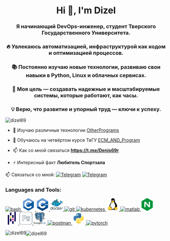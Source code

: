 <h1 align="center">Hi 👋, I'm Dizel</h1>
<h3 align="center">Я начинающий DevOps-инженер, студент Тверского Государственного Университета.</h3>
<h3 align="center">🔥 Увлекаюсь автоматизацией, инфраструктурой как кодом и оптимизацией процессов.</h3>
<h3 align="center">📚 Постоянно изучаю новые технологии, развиваю свои навыки в Python, Linux и облачных сервисах. </h3>
<h3 align="center">🎯 Моя цель — создавать надежные и масштабируемые системы, которые работают, как часы. </h3>
<h3 align="center">💡 Верю, что развитие и упорный труд — ключи к успеху.</h3>

<p align="left"> <img src="https://komarev.com/ghpvc/?username=dizel69&label=Profile%20views&color=0e75b6&style=flat" alt="dizel69" /> </p>

- 🔭 Изучаю различные технологии [OtherPrograms](https://github.com/Dizel69/OtherPrograms)

- 🤝 Обучаюсь на четвёртом курсе ТвГУ [ECM_AND_Program](https://github.com/Dizel69/ECM_AND_Program)

- 📫 Как со мной связаться **https://t.me/Denis69r**

- ⚡ Интересный факт **Любитель Спортзала**

📫 Связаться со мной: 
[![Telegram](https://img.shields.io/badge/Telegram-2CA5E0?style=for-the-badge&logo=telegram&logoColor=white)](https://t.me/Denis69r)
[![Telegram](https://img.shields.io/badge/вконтакте-%232E87FB.svg?&style=for-the-badge&logo=vk&logoColor=white)](https://vk.com/dizel69l) </h3>
<p align="left">
</p>

<h3 align="left">Languages and Tools:</h3>
<p align="left"> <a href="https://www.gnu.org/software/bash/" target="_blank" rel="noreferrer"> <img src="https://www.vectorlogo.zone/logos/gnu_bash/gnu_bash-icon.svg" alt="bash" width="40" height="40"/> </a> <a href="https://www.cprogramming.com/" target="_blank" rel="noreferrer"> <img src="https://raw.githubusercontent.com/devicons/devicon/master/icons/c/c-original.svg" alt="c" width="40" height="40"/> </a> <a href="https://www.w3schools.com/cpp/" target="_blank" rel="noreferrer"> <img src="https://raw.githubusercontent.com/devicons/devicon/master/icons/cplusplus/cplusplus-original.svg" alt="cplusplus" width="40" height="40"/> </a> <a href="https://www.docker.com/" target="_blank" rel="noreferrer"> <img src="https://raw.githubusercontent.com/devicons/devicon/master/icons/docker/docker-original-wordmark.svg" alt="docker" width="40" height="40"/> </a> <a href="https://git-scm.com/" target="_blank" rel="noreferrer"> <img src="https://www.vectorlogo.zone/logos/git-scm/git-scm-icon.svg" alt="git" width="40" height="40"/> </a> <a href="https://kubernetes.io" target="_blank" rel="noreferrer"> <img src="https://www.vectorlogo.zone/logos/kubernetes/kubernetes-icon.svg" alt="kubernetes" width="40" height="40"/> </a> <a href="https://www.linux.org/" target="_blank" rel="noreferrer"> <img src="https://raw.githubusercontent.com/devicons/devicon/master/icons/linux/linux-original.svg" alt="linux" width="40" height="40"/> </a> <a href="https://www.mathworks.com/" target="_blank" rel="noreferrer"> <img src="https://upload.wikimedia.org/wikipedia/commons/2/21/Matlab_Logo.png" alt="matlab" width="40" height="40"/> </a> <a href="https://www.nginx.com" target="_blank" rel="noreferrer"> <img src="https://raw.githubusercontent.com/devicons/devicon/master/icons/nginx/nginx-original.svg" alt="nginx" width="40" height="40"/> </a> <a href="https://pandas.pydata.org/" target="_blank" rel="noreferrer"> <img src="https://raw.githubusercontent.com/devicons/devicon/2ae2a900d2f041da66e950e4d48052658d850630/icons/pandas/pandas-original.svg" alt="pandas" width="40" height="40"/> </a> <a href="https://www.photoshop.com/en" target="_blank" rel="noreferrer"> <img src="https://raw.githubusercontent.com/devicons/devicon/master/icons/photoshop/photoshop-line.svg" alt="photoshop" width="40" height="40"/> </a> <a href="https://www.postgresql.org" target="_blank" rel="noreferrer"> <img src="https://raw.githubusercontent.com/devicons/devicon/master/icons/postgresql/postgresql-original-wordmark.svg" alt="postgresql" width="40" height="40"/> </a> <a href="https://postman.com" target="_blank" rel="noreferrer"> <img src="https://www.vectorlogo.zone/logos/getpostman/getpostman-icon.svg" alt="postman" width="40" height="40"/> </a> <a href="https://www.python.org" target="_blank" rel="noreferrer"> <img src="https://raw.githubusercontent.com/devicons/devicon/master/icons/python/python-original.svg" alt="python" width="40" height="40"/> </a> <a href="https://pytorch.org/" target="_blank" rel="noreferrer"> <img src="https://www.vectorlogo.zone/logos/pytorch/pytorch-icon.svg" alt="pytorch" width="40" height="40"/> </a> </p>

<p><img align="left" src="https://github-readme-stats.vercel.app/api/top-langs?username=dizel69&show_icons=true&locale=en&layout=compact" alt="dizel69" /></p>

<p><img align="center" src="https://github-readme-streak-stats.herokuapp.com/?user=dizel69&" alt="dizel69" /></p>
